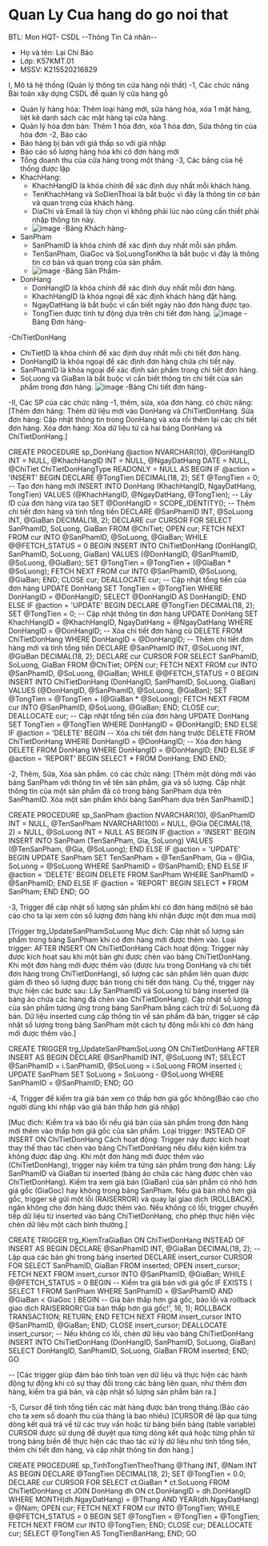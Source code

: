 # Quan Ly Cua hang do go noi that
BTL: Mon HQT- CSDL
--Thông Tin Cá nhân--
- Họ và tên: Lại Chí Bảo   
- Lớp: K57KMT.01           
- MSSV: K215520216829
      
I, Mô tả hệ thống (Quản lý thông tin cửa hàng nội thất)
-1, Các chức năng
	Bài toán xây dựng CSDL để quản lý cửa hàng gỗ
 - Quản lý hàng hóa: Thêm loại hàng mới, sửa hàng hóa, xóa 1 mặt hàng, liệt kê danh sách các mặt hàng tại cửa hàng.
 - Quản lý hóa đơn bán: Thêm 1 hóa đơn, xóa 1 hóa đơn, Sửa thông tin của hóa đơn
-2, Báo cáo
 - Báo hàng bị bán với giá thấp so với giá nhập
 - Báo cáo số lượng hàng hóa khi có đơn hàng mới
 - Tổng doanh thu của cửa hàng trong một tháng
-3, Các bảng của hệ thống được lập
 - KhachHang:
   + KhachHangID là khóa chính để xác định duy nhất mỗi khách hàng.
   + TenKhachHang và SoDienThoai là bắt buộc vì đây là thông tin cơ bản và quan trọng của khách hàng.
   + DiaChi và Email là tùy chọn vì không phải lúc nào cũng cần thiết phải nhập thông tin này.
   + 
     ![image](https://github.com/baolaichi/Quan_Ly_Cua_hang_Noi_That/assets/131328468/2103f36f-fef6-4041-a5fd-99fda784c2b8)
                            -Bảng Khách hàng-
 - SanPham
   + SanPhamID là khóa chính để xác định duy nhất mỗi sản phẩm.
   + TenSanPham, GiaGoc và SoLuongTonKho là bắt buộc vì đây là thông tin cơ bản và quan trọng của sản phẩm.
   + 
		![image](https://github.com/baolaichi/Quan_Ly_Cua_hang_Noi_That/assets/131328468/c3d41df5-0429-4218-bcd8-d7b2ffaa4429)
                                                -Bảng Sản Phẩm-
 - DonHang
   + DonHangID là khóa chính để xác định duy nhất mỗi đơn hàng.
   + KhachHangID là khóa ngoại để xác định khách hàng đặt hàng.
   + NgayDatHang là bắt buộc vì cần biết ngày nào đơn hàng được tạo.
   + TongTien được tính tự động dựa trên chi tiết đơn hàng.
                ![image](https://github.com/baolaichi/Quan_Ly_Cua_hang_Noi_That/assets/131328468/5be8df01-91ed-431d-9398-b3f9bb5ecd1d)
                                    -Bảng Đơn hàng-

     			
 -ChiTietDonHang
   + ChiTietID là khóa chính để xác định duy nhất mỗi chi tiết đơn hàng.
   + DonHangID là khóa ngoại để xác định đơn hàng chứa chi tiết này.
   + SanPhamID là khóa ngoại để xác định sản phẩm trong chi tiết đơn hàng.
   + SoLuong và GiaBan là bắt buộc vì cần biết thông tin chi tiết của sản phẩm trong đơn hàng.
                  ![image](https://github.com/baolaichi/Quan_Ly_Cua_hang_Noi_That/assets/131328468/7abf7f72-5e1a-4f1e-a2d9-e8a595aa2e9b)
     					-Bảng Chi tiết đơn hàng-

-II, Các SP của các chức năng
-1, thêm, sửa, xóa đơn hàng. có chức năng:
	[Thêm đơn hàng: Thêm dữ liệu mới vào DonHang và ChiTietDonHang.
	Sửa đơn hàng: Cập nhật thông tin trong DonHang và xóa rồi thêm lại các chi tiết đơn hàng.
	Xóa đơn hàng: Xóa dữ liệu từ cả hai bảng DonHang và ChiTietDonHang.]
 
CREATE PROCEDURE sp_DonHang
    @action NVARCHAR(10),
    @DonHangID INT = NULL,
    @KhachHangID INT = NULL,
    @NgayDatHang DATE = NULL,
    @ChiTiet ChiTietDonHangType READONLY = NULL
AS
BEGIN
    IF @action = 'INSERT'
    BEGIN
        DECLARE @TongTien DECIMAL(18, 2);
        SET @TongTien = 0;
  	-- Tạo đơn hàng mới
        INSERT INTO DonHang (KhachHangID, NgayDatHang, TongTien)
        VALUES (@KhachHangID, @NgayDatHang, @TongTien);
  	-- Lấy ID của đơn hàng vừa tạo
        SET @DonHangID = SCOPE_IDENTITY();
  	-- Thêm chi tiết đơn hàng và tính tổng tiền
        DECLARE @SanPhamID INT, @SoLuong INT, @GiaBan DECIMAL(18, 2);
        DECLARE cur CURSOR FOR
        SELECT SanPhamID, SoLuong, GiaBan FROM @ChiTiet;
        OPEN cur;
        FETCH NEXT FROM cur INTO @SanPhamID, @SoLuong, @GiaBan;
        WHILE @@FETCH_STATUS = 0
        BEGIN
            INSERT INTO ChiTietDonHang (DonHangID, SanPhamID, SoLuong, GiaBan)
            VALUES (@DonHangID, @SanPhamID, @SoLuong, @GiaBan);
            SET @TongTien = @TongTien + (@GiaBan * @SoLuong);
            FETCH NEXT FROM cur INTO @SanPhamID, @SoLuong, @GiaBan;
        END;
        CLOSE cur;
        DEALLOCATE cur;
 	-- Cập nhật tổng tiền của đơn hàng
        UPDATE DonHang
        SET TongTien = @TongTien
        WHERE DonHangID = @DonHangID;
	 SELECT @DonHangID AS DonHangID;
    END
    ELSE IF @action = 'UPDATE'
    BEGIN
        DECLARE @TongTien DECIMAL(18, 2);
        SET @TongTien = 0;
  	-- Cập nhật thông tin đơn hàng
        UPDATE DonHang
        SET KhachHangID = @KhachHangID, NgayDatHang = @NgayDatHang
        WHERE DonHangID = @DonHangID;
  	-- Xóa chi tiết đơn hàng cũ
        DELETE FROM ChiTietDonHang
        WHERE DonHangID = @DonHangID;
   	-- Thêm chi tiết đơn hàng mới và tính tổng tiền
        DECLARE @SanPhamID INT, @SoLuong INT, @GiaBan DECIMAL(18, 2);
        DECLARE cur CURSOR FOR
        SELECT SanPhamID, SoLuong, GiaBan FROM @ChiTiet;
        OPEN cur;
        FETCH NEXT FROM cur INTO @SanPhamID, @SoLuong, @GiaBan;
        WHILE @@FETCH_STATUS = 0
        BEGIN
            INSERT INTO ChiTietDonHang (DonHangID, SanPhamID, SoLuong, GiaBan)
            VALUES (@DonHangID, @SanPhamID, @SoLuong, @GiaBan);
            SET @TongTien = @TongTien + (@GiaBan * @SoLuong);
            FETCH NEXT FROM cur INTO @SanPhamID, @SoLuong, @GiaBan;
        END;
        CLOSE cur;
        DEALLOCATE cur;
 	 -- Cập nhật tổng tiền của đơn hàng
        UPDATE DonHang
        SET TongTien = @TongTien
        WHERE DonHangID = @DonHangID;
    END
    ELSE IF @action = 'DELETE'
    BEGIN
  	-- Xóa chi tiết đơn hàng trước
        DELETE FROM ChiTietDonHang
        WHERE DonHangID = @DonHangID;
  	-- Xóa đơn hàng
        DELETE FROM DonHang
        WHERE DonHangID = @DonHangID;
    END
    ELSE IF @action = 'REPORT'
    BEGIN
        SELECT * FROM DonHang;
    END
END;


-2, Thêm, Sửa, Xóa sản phẩm. có các chức năng:
	[Thêm một dòng mới vào bảng SanPham với thông tin về tên sản phẩm, giá và số lượng.
	 Cập nhật thông tin của một sản phẩm đã có trong bảng SanPham dựa trên SanPhamID.
	 Xóa một sản phẩm khỏi bảng SanPham dựa trên SanPhamID.]
     	 
CREATE PROCEDURE sp_SanPham
    @action NVARCHAR(10),
    @SanPhamID INT = NULL,
    @TenSanPham NVARCHAR(100) = NULL,
    @Gia DECIMAL(18, 2) = NULL,
    @SoLuong INT = NULL
AS
BEGIN
    IF @action = 'INSERT'
    BEGIN
        INSERT INTO SanPham (TenSanPham, Gia, SoLuong)
        VALUES (@TenSanPham, @Gia, @SoLuong);
    END
    ELSE IF @action = 'UPDATE'
    BEGIN
        UPDATE SanPham
        SET TenSanPham = @TenSanPham,
            Gia = @Gia,
            SoLuong = @SoLuong
        WHERE SanPhamID = @SanPhamID;
    END
    ELSE IF @action = 'DELETE'
    BEGIN
        DELETE FROM SanPham
        WHERE SanPhamID = @SanPhamID;
    END
    ELSE IF @action = 'REPORT'
    BEGIN
        SELECT * FROM SanPham;
    END
END;
GO

-3, Trigger để cập nhật số lượng sản phẩm khi có đơn hàng mới(nó sẽ báo cáo cho ta lại xem còn số lượng đơn hàng khi nhận được một đơn mua mơi)

[Trigger trg_UpdateSanPhamSoLuong
Mục đích: Cập nhật số lượng sản phẩm trong bảng SanPham khi có đơn hàng mới được thêm vào.
Loại trigger: AFTER INSERT ON ChiTietDonHang
Cách hoạt động:
	Trigger này được kích hoạt sau khi một bản ghi được chèn vào bảng ChiTietDonHang.
	Khi một đơn hàng mới được thêm vào (được lưu trong DonHang và chi tiết đơn hàng trong ChiTietDonHang), số lượng các sản phẩm liên quan được giảm đi theo số lượng được bán 	trong chi tiết đơn hàng.
Cụ thể, trigger này thực hiện các bước sau:
	Lấy SanPhamID và SoLuong từ bảng inserted (là bảng ảo chứa các hàng đã chèn vào ChiTietDonHang).
	Cập nhật số lượng của sản phẩm tương ứng trong bảng SanPham bằng cách trừ đi SoLuong đã bán.
	Dữ liệu inserted cung cấp thông tin về sản phẩm đã bán, trigger sẽ cập nhật số lượng trong bảng SanPham một cách tự động mỗi khi có đơn hàng mới được thêm vào.]
 
CREATE TRIGGER trg_UpdateSanPhamSoLuong
ON ChiTietDonHang
AFTER INSERT
AS
BEGIN
    DECLARE @SanPhamID INT, @SoLuong INT;
    SELECT @SanPhamID = i.SanPhamID, @SoLuong = i.SoLuong
    FROM inserted i;
    UPDATE SanPham
    SET SoLuong = SoLuong - @SoLuong
    WHERE SanPhamID = @SanPhamID;
END;
GO

-4, Trigger để kiểm tra giá bán xem có thấp hơn giá gốc không(Báo cáo cho người dùng khi nhập vào giá bán thấp hơn giá nhập)

[Mục đích: Kiểm tra và báo lỗi nếu giá bán của sản phẩm trong đơn hàng mới thêm vào thấp hơn giá gốc của sản phẩm.
Loại trigger: INSTEAD OF INSERT ON ChiTietDonHang
Cách hoạt động:
   Trigger này được kích hoạt thay thế thao tác chèn vào bảng ChiTietDonHang nếu điều kiện kiểm tra không được đáp ứng.
   Khi một đơn hàng mới được thêm vào (ChiTietDonHang), trigger này kiểm tra từng sản phẩm trong đơn hàng:
	Lấy SanPhamID và GiaBan từ inserted (bảng ảo chứa các hàng được chèn vào ChiTietDonHang).
	Kiểm tra xem giá bán (GiaBan) của sản phẩm có nhỏ hơn giá gốc (GiaGoc) hay không trong bảng SanPham.
	Nếu giá bán nhỏ hơn giá gốc, trigger sẽ gửi một lỗi (RAISERROR) và quay lại giao dịch (ROLLBACK), ngăn không cho đơn hàng được thêm vào.
	Nếu không có lỗi, trigger chuyển tiếp dữ liệu từ inserted vào bảng ChiTietDonHang, cho phép thực hiện việc chèn dữ liệu một cách bình thường.]

CREATE TRIGGER trg_KiemTraGiaBan
ON ChiTietDonHang
INSTEAD OF INSERT
AS
BEGIN
    DECLARE @SanPhamID INT, @GiaBan DECIMAL(18, 2);
  -- Lặp qua các bản ghi trong bảng inserted
    DECLARE insert_cursor CURSOR FOR
    SELECT SanPhamID, GiaBan
    FROM inserted;
    OPEN insert_cursor;
    FETCH NEXT FROM insert_cursor INTO @SanPhamID, @GiaBan;
    WHILE @@FETCH_STATUS = 0
    BEGIN
  -- Kiểm tra giá bán với giá gốc
        IF EXISTS (
            SELECT 1
            FROM SanPham
            WHERE SanPhamID = @SanPhamID AND @GiaBan < GiaGoc
        )
        BEGIN
   -- Giá bán thấp hơn giá gốc, báo lỗi và rollback giao dịch
            RAISERROR('Giá bán thấp hơn giá gốc!', 16, 1);
            ROLLBACK TRANSACTION;
            RETURN;
        END
        FETCH NEXT FROM insert_cursor INTO @SanPhamID, @GiaBan;
    END;
    CLOSE insert_cursor;
    DEALLOCATE insert_cursor;
   -- Nếu không có lỗi, chèn dữ liệu vào bảng ChiTietDonHang
    INSERT INTO ChiTietDonHang (DonHangID, SanPhamID, SoLuong, GiaBan)
    SELECT DonHangID, SanPhamID, SoLuong, GiaBan
    FROM inserted;
END;
GO

-- [Các trigger giúp đảm bảo tính toàn vẹn dữ liệu và thực hiện các hành động tự động khi có sự thay đổi trong các bảng liên quan, như thêm đơn hàng, kiểm tra giá bán, và cập nhật số lượng sản phẩm bán ra.]


-5, Cursor để tính tổng tiền các mặt hàng được bán trong tháng.(Báo cáo cho ta xem số doanh thu của tháng là bao nhiêu)
	[CURSOR để lặp qua từng dòng kết quả trả về từ các truy vấn hoặc từ bảng biến bảng (table variable)
	 CURSOR được sử dụng để duyệt qua từng dòng kết quả hoặc từng phần tử trong bảng biến để thực hiện các thao tác xử lý dữ liệu như tính tổng tiền, thêm chi tiết đơn hàng, 	và cập nhật thông tin đơn hàng.]

CREATE PROCEDURE sp_TinhTongTienTheoThang @Thang INT, @Nam INT
AS
BEGIN
    DECLARE @TongTien DECIMAL(18, 2);
    SET @TongTien = 0.0;
    DECLARE cur CURSOR FOR
    SELECT ct.GiaBan * ct.SoLuong
    FROM ChiTietDonHang ct
    JOIN DonHang dh ON ct.DonHangID = dh.DonHangID
    WHERE MONTH(dh.NgayDatHang) = @Thang AND YEAR(dh.NgayDatHang) = @Nam;
    OPEN cur;
    FETCH NEXT FROM cur INTO @TongTien;
    WHILE @@FETCH_STATUS = 0
    BEGIN
        SET @TongTien = @TongTien + @TongTien;
        FETCH NEXT FROM cur INTO @TongTien;
    END;
    CLOSE cur;
    DEALLOCATE cur;
    SELECT @TongTien AS TongTienBanHang;
END;
GO


  


